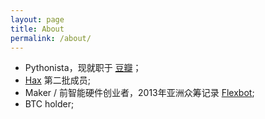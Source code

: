 ```yaml
---
layout: page
title: About
permalink: /about/
---
```


- Pythonista，现就职于 [豆瓣](https://douban.com)；
- [Hax](https://hax.co) 第二批成员;
- Maker / 前智能硬件创业者，2013年亚洲众筹记录 [Flexbot](https://www.kickstarter.com/projects/1387330585/hex-a-copter-that-anyone-can-fly/description);
- BTC holder;

